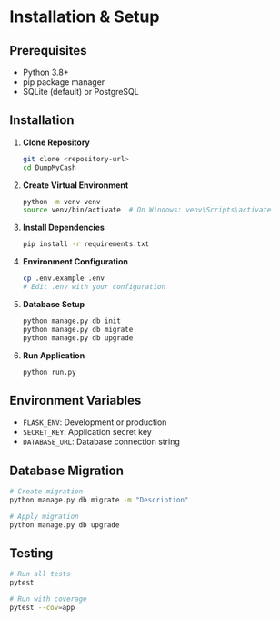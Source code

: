 # Installation & Setup

## Prerequisites

- Python 3.8+
- pip package manager
- SQLite (default) or PostgreSQL

## Installation

1. **Clone Repository**
   ```bash
   git clone <repository-url>
   cd DumpMyCash
   ```

2. **Create Virtual Environment**
   ```bash
   python -m venv venv
   source venv/bin/activate  # On Windows: venv\Scripts\activate
   ```

3. **Install Dependencies**
   ```bash
   pip install -r requirements.txt
   ```

4. **Environment Configuration**
   ```bash
   cp .env.example .env
   # Edit .env with your configuration
   ```

5. **Database Setup**
   ```bash
   python manage.py db init
   python manage.py db migrate
   python manage.py db upgrade
   ```

6. **Run Application**
   ```bash
   python run.py
   ```

## Environment Variables

- `FLASK_ENV`: Development or production
- `SECRET_KEY`: Application secret key
- `DATABASE_URL`: Database connection string

## Database Migration

```bash
# Create migration
python manage.py db migrate -m "Description"

# Apply migration
python manage.py db upgrade
```

## Testing

```bash
# Run all tests
pytest

# Run with coverage
pytest --cov=app
```
